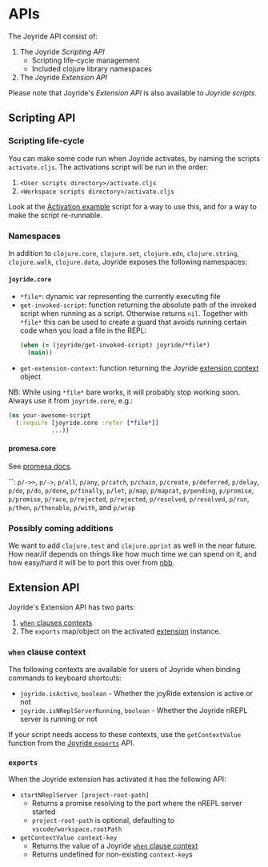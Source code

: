 # APIs

The Joyride API consist of:

1. The Joyride *Scripting API*
   * Scripting life-cycle management
   * Included clojure library namespaces
1. The Joyride *Extension API*

Please note that Joyride's *Extension API* is also available to *Joyride scripts*.

## Scripting API

### Scripting life-cycle

You can make some code run when Joyride activates, by naming the scripts `activate.cljs`. The activations script will be run in the order:

1. `<User scripts directory>/activate.cljs`
1. `<Workspace scripts directory>/activate.cljs`

Look at the [Activation example](../examples/.joyride/scripts/activate.cljs) script for a way to use this, and for a way to make the script re-runnable.

### Namespaces

In addition to `clojure.core`, `clojure.set`, `clojure.edn`, `clojure.string`,
`clojure.walk`, `clojure.data`, Joyride exposes
the following namespaces:

#### `joyride.core`

- `*file*`: dynamic var representing the currently executing file
- `get-invoked-script`: function returning the absolute path of the invoked script when running as a script. Otherwise returns `nil`. Together with `*file*` this can be used to create a guard that avoids running certain code when you load a file in the REPL:
  ```clojure
  (when (= (joyride/get-invoked-script) joyride/*file*)
    (main))
  ```
- `get-extension-context`: function returning the Joyride [extension context](https://code.visualstudio.com/api/references/vscode-api#ExtensionContext) object

NB: While using `*file*` bare works, it will probably stop working soon. Always use it from `joyride.core`, e.g.:

```clojure
(ns your-awesome-script
  (:require [joyride.core :refer [*file*]]
            ...))
```

#### promesa.core

See [promesa docs](https://cljdoc.org/d/funcool/promesa/6.0.2/doc/user-guide).

**``**: `p/->>`, `p/->`, `p/all`, `p/any`, `p/catch`, `p/chain`, `p/create`, `p/deferred`, `p/delay`, `p/do`, `p/do`, `p/done`, `p/finally`, `p/let`, `p/map`, `p/mapcat`, `p/pending`, `p/promise`, `p/promise`, `p/race`, `p/rejected`, `p/rejected`, `p/resolved`, `p/resolved`, `p/run`, `p/then`, `p/thenable`, `p/with`, and `p/wrap`

### Possibly coming additions

We want to add `clojure.test` and `clojure.pprint` as well in the near future. How near/if depends on things like how much time we can spend on it, and how easy/hard it will be to port this over from [nbb](https://github.com/babashka/nbb).

## Extension API

Joyride's Extension API has two parts:

1. [`when` clauses contexts](https://code.visualstudio.com/api/references/when-clause-contexts)
1. The `exports` map/object on the activated [extension](https://code.visualstudio.com/api/references/vscode-api#extensions) instance.

### `when` clause context

The following contexts are available for users of Joyride when binding commands to keyboard shortcuts:

* `joyride.isActive`, `boolean` - Whether the joyRide extension is active or not
* `joyride.isNReplServerRunning`, `boolean` - Whether the Joyride nREPL server is running or not

If your script needs access to these contexts, use the `getContextValue` function from the [Joyride `exports`](#exports) API.

### `exports`

When the Joyride extension has activated it has the following API:

* `startNReplServer [project-root-path]`
   * Returns a promise resolving to the port where the nREPL server started
   * `project-root-path` is optional, defaulting to `vscode/workspace.rootPath`
* `getContextValue context-key`
   * Returns the value of a Joyride [`when` clause context](#when-clause-context)
   * Returns undefined for non-existing `context-key`s

